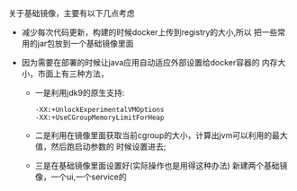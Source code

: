 关于基础镜像，主要有以下几点考虑
- 减少每次代码更新，构建的时候docker上传到registry的大小,所以
把一些常用的jar包放到一个基础镜像里面
- 因为需要在部署的时候让java应用自动适应外部设置给docker容器的
内存大小，市面上有三种方法，
   
   - 一是利用jdk9的原生支持:
       ```
       -XX:+UnlockExperimentalVMOptions
       -XX:+UseCGroupMemoryLimitForHeap
        ```
  - 二是利用在镜像里面获取当前cgroup的大小，计算出jvm可以利用的最大值，然后跑启动参数的
  时候设置进去;
  
  - 三是在基础镜像里面设置好(实际操作也是用得这种办法)
    新建两个基础镜像，一个ui,一个service的
